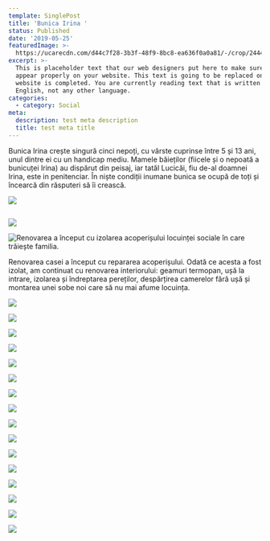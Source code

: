 ```yaml
---
template: SinglePost
title: 'Bunica Irina '
status: Published
date: '2019-05-25'
featuredImage: >-
  https://ucarecdn.com/d44c7f28-3b3f-48f9-8bc8-ea636f0a0a81/-/crop/2444x1238/0,398/-/preview/
excerpt: >-
  This is placeholder text that our web designers put here to make sure words
  appear properly on your website. This text is going to be replaced once the
  website is completed. You are currently reading text that is written in
  English, not any other language.
categories:
  - category: Social
meta:
  description: test meta description
  title: test meta title
---
```

Bunica Irina crește singură cinci nepoți, cu vârste cuprinse între 5 și 13 ani, unul dintre ei cu un handicap mediu. Mamele băieților (fiicele și o nepoată a bunicuței Irina) au dispărut din peisaj, iar tatăl Lucicăi, fiu de-al doamnei Irina, este in penitenciar. În niște condiții inumane bunica se ocupă de toți și încearcă  din răsputeri să îi crească.

![](https://ucarecdn.com/c4bd2a93-d0f0-43d5-9887-0a98edf26892/)

![]()

![](https://ucarecdn.com/12017ca3-08cd-4a21-9bce-ea68b671f609/-/preview/-/enhance/13/)

![Renovarea a început cu izolarea acoperișului locuinței sociale în care trăiește familia.](https://ucarecdn.com/29ed24bc-f5a7-40c2-b777-f2b5e5a882df/ "Renovarea a început cu izolarea acoperișului locuinței sociale în care trăiește familia.")



Renovarea  casei a început cu repararea acoperișului. Odată ce acesta a fost izolat, am continuat  cu renovarea interiorului: geamuri termopan, ușă la intrare, izolarea și îndreptarea pereților, despărțirea camerelor fără ușă și montarea unei sobe noi care să nu mai afume locuința.

![](https://ucarecdn.com/a831c6c3-0523-4881-9ae6-88c34ab0cf37/)



![](https://ucarecdn.com/a831c6c3-0523-4881-9ae6-88c34ab0cf37/)

![](https://ucarecdn.com/e778c771-1b00-406c-b82a-d74a62dd4887/)

![](https://ucarecdn.com/e6cee87e-dc0a-4738-ae0a-d4f46bbfff52/)

![](https://ucarecdn.com/25f4faf6-f0fb-45e0-ae03-160965b6f773/)

![](https://ucarecdn.com/c72a1997-409b-4ee7-92c2-abb712c74968/)

![](https://ucarecdn.com/fe75ca84-50fb-4bff-ad47-8c01d398cf6a/)

![](https://ucarecdn.com/69ec7067-ddf5-418c-9f09-e2e01afceb2b/)

![](https://ucarecdn.com/a5596557-d8ee-4330-990d-32a1301b42cb/)

![](https://ucarecdn.com/c0ef8eee-6589-4f54-91e6-7650eff05684/)

![](https://ucarecdn.com/e23d5361-6968-4fdb-bc5c-a42b54d32122/)



![](https://ucarecdn.com/9c761073-7500-4dd4-a236-ce992469dae1/)

![](https://ucarecdn.com/90b1ebf6-bc42-40e3-a974-ffd63a37cf2d/)

![](https://ucarecdn.com/e2488d28-7b4b-430c-995c-94dbe44bca3d/)

![](https://ucarecdn.com/ed50b661-bb55-41f9-b958-603013e388aa/)

![](https://ucarecdn.com/7f05e5b0-e507-472d-b37a-994238ce8eec/)
